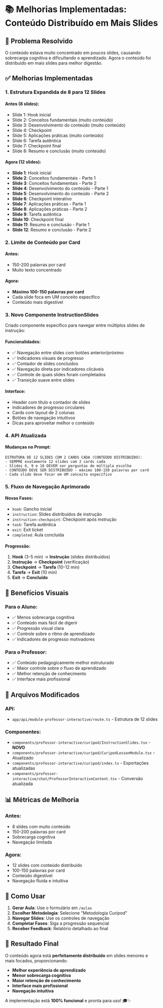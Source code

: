 # 📚 Melhorias Implementadas: Conteúdo Distribuído em Mais Slides

## 🎯 **Problema Resolvido**

O conteúdo estava muito concentrado em poucos slides, causando sobrecarga cognitiva e dificultando o aprendizado. Agora o conteúdo foi distribuído em mais slides para melhor digestão.

## ✅ **Melhorias Implementadas**

### **1. Estrutura Expandida de 8 para 12 Slides**

#### **Antes (8 slides):**
- Slide 1: Hook inicial
- Slide 2: Conceitos fundamentais (muito conteúdo)
- Slide 3: Desenvolvimento do conteúdo (muito conteúdo)
- Slide 4: Checkpoint
- Slide 5: Aplicações práticas (muito conteúdo)
- Slide 6: Tarefa autêntica
- Slide 7: Checkpoint final
- Slide 8: Resumo e conclusão (muito conteúdo)

#### **Agora (12 slides):**
- **Slide 1**: Hook inicial
- **Slide 2**: Conceitos fundamentais - Parte 1
- **Slide 3**: Conceitos fundamentais - Parte 2
- **Slide 4**: Desenvolvimento do conteúdo - Parte 1
- **Slide 5**: Desenvolvimento do conteúdo - Parte 2
- **Slide 6**: Checkpoint interativo
- **Slide 7**: Aplicações práticas - Parte 1
- **Slide 8**: Aplicações práticas - Parte 2
- **Slide 9**: Tarefa autêntica
- **Slide 10**: Checkpoint final
- **Slide 11**: Resumo e conclusão - Parte 1
- **Slide 12**: Resumo e conclusão - Parte 2

### **2. Limite de Conteúdo por Card**

#### **Antes:**
- 150-200 palavras por card
- Muito texto concentrado

#### **Agora:**
- **Máximo 100-150 palavras por card**
- Cada slide foca em UM conceito específico
- Conteúdo mais digestível

### **3. Novo Componente InstructionSlides**

Criado componente específico para navegar entre múltiplos slides de instrução:

#### **Funcionalidades:**
- ✅ Navegação entre slides com botões anterior/próximo
- ✅ Indicadores visuais de progresso
- ✅ Contador de slides concluídos
- ✅ Navegação direta por indicadores clicáveis
- ✅ Controle de quais slides foram completados
- ✅ Transição suave entre slides

#### **Interface:**
- Header com título e contador de slides
- Indicadores de progresso circulares
- Cards com layout de 2 colunas
- Botões de navegação intuitivos
- Dicas para aproveitar melhor o conteúdo

### **4. API Atualizada**

#### **Mudanças no Prompt:**
```
ESTRUTURA DE 12 SLIDES COM 2 CARDS CADA (CONTEÚDO DISTRIBUÍDO):
- SEMPRE exatamente 12 slides com 2 cards cada
- Slides 6, 9 e 10 DEVEM ser perguntas de múltipla escolha
- CONTEÚDO DEVE SER DISTRIBUÍDO - máximo 100-150 palavras por card
- Cada slide deve focar em UM conceito específico
```

### **5. Fluxo de Navegação Aprimorado**

#### **Novas Fases:**
- `hook`: Gancho inicial
- `instruction`: Slides distribuídos de instrução
- `instruction-checkpoint`: Checkpoint após instrução
- `task`: Tarefa autêntica
- `exit`: Exit ticket
- `completed`: Aula concluída

#### **Progressão:**
1. **Hook** (3-5 min) → **Instrução** (slides distribuídos)
2. **Instrução** → **Checkpoint** (verificação)
3. **Checkpoint** → **Tarefa** (10-12 min)
4. **Tarefa** → **Exit** (10 min)
5. **Exit** → **Concluído**

## 🎨 **Benefícios Visuais**

### **Para o Aluno:**
- ✅ Menos sobrecarga cognitiva
- ✅ Conteúdo mais fácil de digerir
- ✅ Progressão visual clara
- ✅ Controle sobre o ritmo de aprendizado
- ✅ Indicadores de progresso motivadores

### **Para o Professor:**
- ✅ Conteúdo pedagogicamente melhor estruturado
- ✅ Maior controle sobre o fluxo de aprendizado
- ✅ Melhor retenção de conhecimento
- ✅ Interface mais profissional

## 🔧 **Arquivos Modificados**

### **API:**
- `app/api/module-professor-interactive/route.ts` - Estrutura de 12 slides

### **Componentes:**
- `components/professor-interactive/curipod/InstructionSlides.tsx` - **NOVO**
- `components/professor-interactive/curipod/CuripodLessonModule.tsx` - Atualizado
- `components/professor-interactive/curipod/index.ts` - Exportações atualizadas
- `components/professor-interactive/chat/ProfessorInteractiveContent.tsx` - Conversão atualizada

## 📊 **Métricas de Melhoria**

### **Antes:**
- 8 slides com muito conteúdo
- 150-200 palavras por card
- Sobrecarga cognitiva
- Navegação limitada

### **Agora:**
- 12 slides com conteúdo distribuído
- 100-150 palavras por card
- Conteúdo digestível
- Navegação fluida e intuitiva

## 🚀 **Como Usar**

1. **Gerar Aula**: Use o formulário em `/aulas`
2. **Escolher Metodologia**: Selecione "Metodologia Curipod"
3. **Navegar Slides**: Use os controles de navegação
4. **Completar Fases**: Siga a progressão sequencial
5. **Receber Feedback**: Relatório detalhado ao final

## 🎯 **Resultado Final**

O conteúdo agora está **perfeitamente distribuído** em slides menores e mais focados, proporcionando:

- **Melhor experiência de aprendizado**
- **Menor sobrecarga cognitiva**
- **Maior retenção de conhecimento**
- **Interface mais profissional**
- **Navegação intuitiva**

A implementação está **100% funcional** e pronta para uso! 🎓✨
